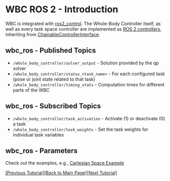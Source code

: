 # WBC ROS 2 - Introduction

WBC is integrated with [ros2_control](https://control.ros.org/master/index.html). The Whole-Body Controller itself, as well as every task space controller are implemented as [ROS 2 controllers](https://control.ros.org/master/doc/ros2_controllers/doc/controllers_index.html), inheriting from [ChainableControllerInterface](https://github.com/ros-controls/ros2_control/blob/master/controller_interface/include/controller_interface/chainable_controller_interface.hpp). 

## wbc_ros - Published Topics
* ```/whole_body_controller/solver_output``` - Solution provided by the qp solver
* ```/whole_body_controller/status_<task_name>``` - For each configured task (pose or joint state related to that task)
* ```/whole_body_controller/timing_stats``` - Computation times for different parts of the WBC

## wbc_ros - Subscribed Topics
* ```/whole_body_controller/task_activation``` - Activate (1) or deactivate (0) a task
* ```/whole_body_controller/task_weights``` - Set the task weights for individual task variables

## wbc_ros - Parameters
Check out the examples, e.g., [Cartesian Space Example](https://github.com/ARC-OPT/wbc_ros/blob/main/config/cartesian_space_example/iiwa_controllers.yaml)

[[Previous Tutorial]](https://arc-opt.github.io/Documentation/tutorials/acc_hybrid_robot.html)[[Back to Main Page]](https://arc-opt.github.io/Documentation)[[Next Tutorial]](https://arc-opt.github.io/Documentation/tutorials/ros2_cartesian_control.html)

